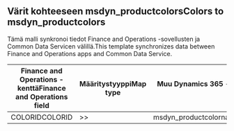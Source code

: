 ## <a name="colors-to-msdyn_productcolors"></a><span data-ttu-id="9b5a2-101">Värit kohteeseen msdyn_productcolors</span><span class="sxs-lookup"><span data-stu-id="9b5a2-101">Colors to msdyn_productcolors</span></span>

<span data-ttu-id="9b5a2-102">Tämä malli synkronoi tiedot Finance and Operations -sovellusten ja Common Data Servicen välillä.</span><span class="sxs-lookup"><span data-stu-id="9b5a2-102">This template synchronizes data between Finance and Operations apps and Common Data Service.</span></span>

<span data-ttu-id="9b5a2-103">Finance and Operations -kenttä</span><span class="sxs-lookup"><span data-stu-id="9b5a2-103">Finance and Operations field</span></span> | <span data-ttu-id="9b5a2-104">Määritystyyppi</span><span class="sxs-lookup"><span data-stu-id="9b5a2-104">Map type</span></span> | <span data-ttu-id="9b5a2-105">Muu Dynamics 365 -kenttä</span><span class="sxs-lookup"><span data-stu-id="9b5a2-105">Other Dynamics 365 field</span></span> | <span data-ttu-id="9b5a2-106">Oletusarvo</span><span class="sxs-lookup"><span data-stu-id="9b5a2-106">Default value</span></span>
---|---|---|---
<span data-ttu-id="9b5a2-107">COLORID</span><span class="sxs-lookup"><span data-stu-id="9b5a2-107">COLORID</span></span> | >> | <span data-ttu-id="9b5a2-108">msdyn_productcolorname</span><span class="sxs-lookup"><span data-stu-id="9b5a2-108">msdyn_productcolorname</span></span> | 
